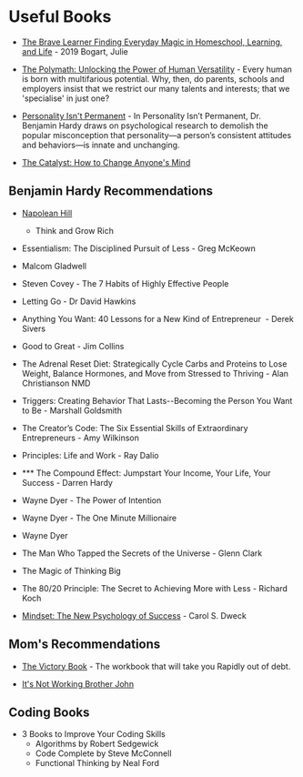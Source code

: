 # Useful Books

* [The Brave Learner Finding Everyday Magic in Homeschool, Learning, and Life](https://seattle.bibliocommons.com/item/show/3437046030) - 2019 Bogart, Julie

* [The Polymath: Unlocking the Power of Human Versatility](https://bookshop.org/books/the-polymath-unlocking-the-power-of-human-versatility/9781119508489) - Every human is born with multifarious potential. Why, then, do parents, schools and employers insist that we restrict our many talents and interests; that we 'specialise' in just one?

* [Personality Isn't Permanent](https://benjaminhardy.com) - In Personality Isn’t Permanent, Dr. Benjamin Hardy draws on psychological research to demolish the popular misconception that personality—a person’s consistent attitudes and behaviors—is innate and unchanging.

* [The Catalyst: How to Change Anyone's Mind](https://www.amazon.com/Catalyst-How-Change-Anyones-Mind/dp/1982108606)

## Benjamin Hardy Recommendations

- [Napolean Hill](https://www.naphill.org/)
  - Think and Grow Rich

- Essentialism: The Disciplined Pursuit of Less - Greg McKeown

- Malcom Gladwell

- Steven Covey - The 7 Habits of Highly Effective People

- Letting Go - Dr David Hawkins

- Anything You Want: 40 Lessons for a New Kind of Entrepreneur  - Derek Sivers

- Good to Great - Jim Collins

- The Adrenal Reset Diet: Strategically Cycle Carbs and Proteins to Lose Weight, Balance Hormones, and Move from Stressed to Thriving -  Alan Christianson NMD

- Triggers: Creating Behavior That Lasts--Becoming the Person You Want to Be - Marshall Goldsmith

- The Creator’s Code: The Six Essential Skills of Extraordinary Entrepreneurs - Amy Wilkinson

- Principles: Life and Work - Ray Dalio

- *** The Compound Effect: Jumpstart Your Income, Your Life, Your Success - Darren Hardy

- Wayne Dyer - The Power of Intention

- Wayne Dyer - The One Minute Millionaire

- Wayne Dyer

- The Man Who Tapped the Secrets of the Universe - Glenn Clark

- The Magic of Thinking Big

- The 80/20 Principle: The Secret to Achieving More with Less - Richard Koch

- [Mindset: The New Psychology of Success](https://www.goodreads.com/book/show/40745.Mindset) - Carol S. Dweck

## Mom's Recommendations

- [The Victory Book](https://www.google.com/url?sa=t&rct=j&q=&esrc=s&source=web&cd=&ved=2ahUKEwjy4Y-El-7sAhXUvp4KHUypBlgQFjAAegQIARAC&url=https%3A%2F%2Fwww.amazon.com%2FVictory-Book-Workbook-Rapidly-Financial%2Fdp%2F1878605070&usg=AOvVaw0TW1fmnVvtChZN9yJv7GYz) - The workbook that will take you Rapidly out of debt.

- [It's Not Working Brother John](https://www.amazon.com/Its-Not-Working-Brother-John/dp/0892748982)

## Coding Books
- 3 Books to Improve Your Coding Skills
  - Algorithms by Robert Sedgewick
  - Code Complete by Steve McConnell
  - Functional Thinking by Neal Ford
  